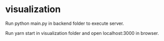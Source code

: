# visualization

Run python main.py in backend folder to execute server.



Run yarn start in visualization folder and open localhost:3000 in browser.
